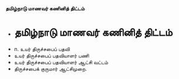 **தமிழ்நாடு மாணவர் கணினித் திட்டம்**
- # தமிழ்நாடு மாணவர் கணினித் திட்டம்
- n. உயர் திருச்சபைப் பதவி
- உயர் திருச்சபைப் பதவியாளர் பணி
- உயர் திருச்சபைப் பதவியாளர் ஆட்சி வட்டம்
- திருச்சபைக் குருமார் ஆட்சிமுறை.


